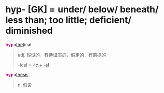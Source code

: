# hyp- [GK] = under/ below/ beneath/ less than; too little; deficient/ diminished

<b style="color: #C71585;">hyp</b>o[thet](_thet_.md)ical
> adj. 假设的，有待证实的，假定的，有前提的
>
> -ical = [-ic](-ic.md) + [-al](-al.md)

<b style="color: #C71585;">hyp</b>o[thesis](_thet_.md)
> n. 假设